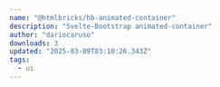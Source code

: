 ```yaml
---
name: "@htmlbricks/hb-animated-container"
description: "Svelte-Bootstrap animated-container"
author: "dariocaruso"
downloads: 3
updated: "2025-03-09T03:10:26.343Z"
tags: 
  - ui
---
```

